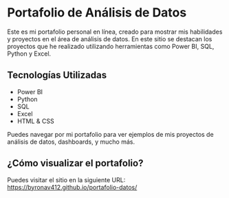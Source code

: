 # Portafolio de Análisis de Datos

Este es mi portafolio personal en línea, creado para mostrar mis habilidades y proyectos en el área de análisis de datos. En este sitio se destacan los proyectos que he realizado utilizando herramientas como Power BI, SQL, Python y Excel.

## Tecnologías Utilizadas

- Power BI
- Python
- SQL
- Excel
- HTML & CSS

Puedes navegar por mi portafolio para ver ejemplos de mis proyectos de análisis de datos, dashboards, y mucho más.

## ¿Cómo visualizar el portafolio?

Puedes visitar el sitio en la siguiente URL:  
https://byronav412.github.io/portafolio-datos/
